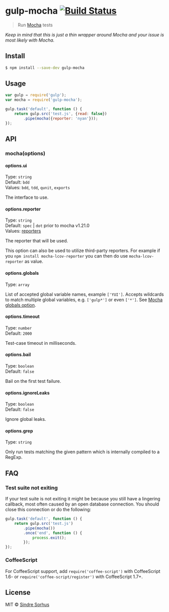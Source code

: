 # gulp-mocha [![Build Status](https://travis-ci.org/sindresorhus/gulp-mocha.svg?branch=master)](https://travis-ci.org/sindresorhus/gulp-mocha)

> Run [Mocha](https://github.com/mochajs/mocha/) tests

*Keep in mind that this is just a thin wrapper around Mocha and your issue is most likely with Mocha.*


## Install

```sh
$ npm install --save-dev gulp-mocha
```


## Usage

```js
var gulp = require('gulp');
var mocha = require('gulp-mocha');

gulp.task('default', function () {
	return gulp.src('test.js', {read: false})
		.pipe(mocha({reporter: 'nyan'}));
});
```


## API

### mocha(options)


#### options.ui

Type: `string`  
Default: `bdd`  
Values: `bdd`, `tdd`, `qunit`, `exports`

The interface to use.


#### options.reporter

Type: `string`  
Default: `spec` | `dot` prior to mocha v1.21.0  
Values: [reporters](https://github.com/mochajs/mocha/tree/master/lib/reporters)

The reporter that will be used.

This option can also be used to utilize third-party reporters. For example if you `npm install mocha-lcov-reporter` you can then do use `mocha-lcov-reporter` as value.


#### options.globals

Type: `array`

List of accepted global variable names, example `['YUI']`. Accepts wildcards to match multiple global variables, e.g. `['gulp*']` or even `['*']`. See [Mocha globals option](http://mochajs.org/#globals-option).


#### options.timeout

Type: `number`  
Default: `2000`

Test-case timeout in milliseconds.


#### options.bail

Type: `boolean`  
Default: `false`

Bail on the first test failure.


#### options.ignoreLeaks

Type: `boolean`  
Default: `false`

Ignore global leaks.


#### options.grep

Type: `string`

Only run tests matching the given pattern which is internally compiled to a RegExp.


## FAQ

### Test suite not exiting

If your test suite is not exiting it might be because you still have a lingering callback, most often caused by an open database connection. You should close this connection or do the following:

```js
gulp.task('default', function () {
	return gulp.src('test.js')
		.pipe(mocha())
		.once('end', function () {
 			process.exit();
 		});
});
```

### CoffeeScript

For CoffeeScript support, add `require('coffee-script')` with CoffeeScript 1.6- or `require('coffee-script/register')` with CoffeeScript 1.7+.


## License

MIT © [Sindre Sorhus](http://sindresorhus.com)
